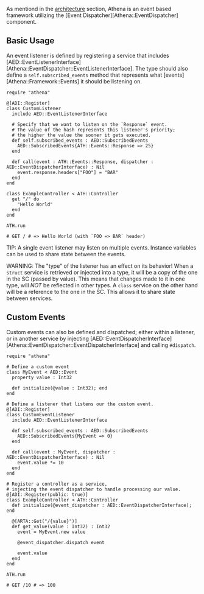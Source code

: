 As mentiond in the [architecture](README.md) section, Athena is an event based framework utilizing the [Event Dispatcher][Athena::EventDispatcher] component.

## Basic Usage

An event listener is defined by registering a service that includes [AED::EventListenerInterface][Athena::EventDispatcher::EventListenerInterface]. The type should also define a `self.subscribed_events` method that represents what [events][Athena::Framework::Events] it should be listening on.

```crystal
require "athena"

@[ADI::Register]
class CustomListener
  include AED::EventListenerInterface

  # Specify that we want to listen on the `Response` event.
  # The value of the hash represents this listener's priority;
  # the higher the value the sooner it gets executed.
  def self.subscribed_events : AED::SubscribedEvents
    AED::SubscribedEvents{ATH::Events::Response => 25}
  end

  def call(event : ATH::Events::Response, dispatcher : AED::EventDispatcherInterface) : Nil
    event.response.headers["FOO"] = "BAR"
  end
end

class ExampleController < ATH::Controller
  get "/" do
    "Hello World"
  end
end

ATH.run

# GET / # => Hello World (with `FOO => BAR` header)
```

TIP: A single event listener may listen on multiple events. Instance variables can be used to share state between the events.

WARNING: The "type" of the listener has an effect on its behavior!
When a `struct` service is retrieved or injected into a type, it will be a copy of the one in the SC (passed by value).
This means that changes made to it in one type, will *NOT* be reflected in other types.
A `class` service on the other hand will be a reference to the one in the SC. This allows it to share state between services.

## Custom Events

Custom events can also be defined and dispatched; either within a listener, or in another service by injecting [AED::EventDispatcherInterface][Athena::EventDispatcher::EventDispatcherInterface] and calling `#dispatch`.

```crystal
require "athena"

# Define a custom event
class MyEvent < AED::Event
  property value : Int32

  def initialize(@value : Int32); end
end

# Define a listener that listens our the custom event.
@[ADI::Register]
class CustomEventListener
  include AED::EventListenerInterface

  def self.subscribed_events : AED::SubscribedEvents
    AED::SubscribedEvents{MyEvent => 0}
  end

  def call(event : MyEvent, dispatcher : AED::EventDispatcherInterface) : Nil
    event.value *= 10
  end
end

# Register a controller as a service,
# injecting the event dispatcher to handle processing our value.
@[ADI::Register(public: true)]
class ExampleController < ATH::Controller
  def initialize(@event_dispatcher : AED::EventDispatcherInterface); end

  @[ARTA::Get("/{value}")]
  def get_value(value : Int32) : Int32
    event = MyEvent.new value

    @event_dispatcher.dispatch event

    event.value
  end
end

ATH.run

# GET /10 # => 100
```
